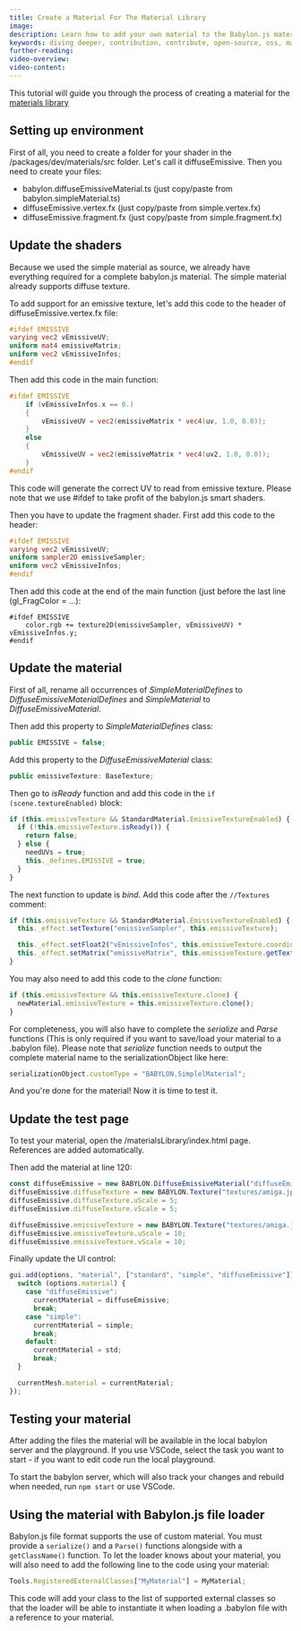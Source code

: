 ```yaml
---
title: Create a Material For The Material Library
image:
description: Learn how to add your own material to the Babylon.js material library.
keywords: diving deeper, contribution, contribute, open-source, oss, material library, material, develope
further-reading:
video-overview:
video-content:
---
```


This tutorial will guide you through the process of creating a material for the [materials library](https://github.com/BabylonJS/Babylon.js/tree/master/packages/dev/materials)

## Setting up environment

First of all, you need to create a folder for your shader in the /packages/dev/materials/src folder. Let's call it diffuseEmissive.
Then you need to create your files:

- babylon.diffuseEmissiveMaterial.ts (just copy/paste from babylon.simpleMaterial.ts)
- diffuseEmissive.vertex.fx (just copy/paste from simple.vertex.fx)
- diffuseEmissive.fragment.fx (just copy/paste from simple.fragment.fx)

## Update the shaders

Because we used the simple material as source, we already have everything required for a complete babylon.js material.
The simple material already supports diffuse texture.

To add support for an emissive texture, let's add this code to the header of diffuseEmissive.vertex.fx file:

```glsl
#ifdef EMISSIVE
varying vec2 vEmissiveUV;
uniform mat4 emissiveMatrix;
uniform vec2 vEmissiveInfos;
#endif
```

Then add this code in the main function:

```glsl
#ifdef EMISSIVE
	if (vEmissiveInfos.x == 0.)
	{
		vEmissiveUV = vec2(emissiveMatrix * vec4(uv, 1.0, 0.0));
	}
	else
	{
		vEmissiveUV = vec2(emissiveMatrix * vec4(uv2, 1.0, 0.0));
	}
#endif
```

This code will generate the correct UV to read from emissive texture. Please note that we use #ifdef to take profit of the babylon.js smart shaders.

Then you have to update the fragment shader. First add this code to the header:

```glsl
#ifdef EMISSIVE
varying vec2 vEmissiveUV;
uniform sampler2D emissiveSampler;
uniform vec2 vEmissiveInfos;
#endif
```

Then add this code at the end of the main function (just before the last line (gl_FragColor = ...):

```
#ifdef EMISSIVE
	color.rgb += texture2D(emissiveSampler, vEmissiveUV) * vEmissiveInfos.y;
#endif
```

## Update the material

First of all, rename all occurrences of _SimpleMaterialDefines_ to _DiffuseEmissiveMaterialDefines_ and _SimpleMaterial_ to _DiffuseEmissiveMaterial_.

Then add this property to _SimpleMaterialDefines_ class:

```javascript
public EMISSIVE = false;
```

Add this property to the _DiffuseEmissiveMaterial_ class:

```javascript
public emissiveTexture: BaseTexture;
```

Then go to _isReady_ function and add this code in the `if (scene.textureEnabled)` block:

```javascript
if (this.emissiveTexture && StandardMaterial.EmissiveTextureEnabled) {
  if (!this.emissiveTexture.isReady()) {
    return false;
  } else {
    needUVs = true;
    this._defines.EMISSIVE = true;
  }
}
```

The next function to update is _bind_. Add this code after the `//Textures` comment:

```javascript
if (this.emissiveTexture && StandardMaterial.EmissiveTextureEnabled) {
  this._effect.setTexture("emissiveSampler", this.emissiveTexture);

  this._effect.setFloat2("vEmissiveInfos", this.emissiveTexture.coordinatesIndex, this.emissiveTexture.level);
  this._effect.setMatrix("emissiveMatrix", this.emissiveTexture.getTextureMatrix());
}
```

You may also need to add this code to the _clone_ function:

```javascript
if (this.emissiveTexture && this.emissiveTexture.clone) {
  newMaterial.emissiveTexture = this.emissiveTexture.clone();
}
```

For completeness, you will also have to complete the _serialize_ and _Parse_ functions (This is only required if you want to save/load your material to a .babylon file).
Please note that _serialize_ function needs to output the complete material name to the serializationObject like here:

```javascript
serializationObject.customType = "BABYLON.SimplelMaterial";
```

And you're done for the material! Now it is time to test it.

## Update the test page

To test your material, open the /materialsLibrary/index.html page. References are added automatically.

Then add the material at line 120:

```javascript
const diffuseEmissive = new BABYLON.DiffuseEmissiveMaterial("diffuseEmissive", scene);
diffuseEmissive.diffuseTexture = new BABYLON.Texture("textures/amiga.jpg", scene);
diffuseEmissive.diffuseTexture.uScale = 5;
diffuseEmissive.diffuseTexture.vScale = 5;

diffuseEmissive.emissiveTexture = new BABYLON.Texture("textures/amiga.jpg", scene);
diffuseEmissive.emissiveTexture.uScale = 10;
diffuseEmissive.emissiveTexture.vScale = 10;
```

Finally update the UI control:

```javascript
gui.add(options, "material", ["standard", "simple", "diffuseEmissive"]).onFinishChange(function () {
  switch (options.material) {
    case "diffuseEmissive":
      currentMaterial = diffuseEmissive;
      break;
    case "simple":
      currentMaterial = simple;
      break;
    default:
      currentMaterial = std;
      break;
  }

  currentMesh.material = currentMaterial;
});
```

## Testing your material

After adding the files the material will be available in the local babylon server and the playground.
If you use VSCode, select the task you want to start - if you want to edit code run the local playground.

To start the babylon server, which will also track your changes and rebuild when needed, run `npm start` or use VSCode.

## Using the material with Babylon.js file loader

Babylon.js file format supports the use of custom material. You must provide a `serialize()` and a `Parse()` functions alongside with a `getClassName()` function.
To let the loader knows about your material, you will also need to add the following line to the code using your material:

```javascript
Tools.RegisteredExternalClasses["MyMaterial"] = MyMaterial;
```

This code will add your class to the list of supported external classes so that the loader will be able to instantiate it when loading a .babylon file with a reference to your material.

